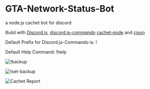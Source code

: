 # GTA-Network-Status-Bot
a node.js cachet bot for discord

Build with [Discord.js](https://discord.js.org), [discord.js-commando](https://github.com/Gawdl3y/discord.js-commando) [cachet-node](https://github.com/mwillbanks/cachet-node) and [cjson](https://github.com/kof/node-cjson)

Default Prefix for Discord.js-Commando is:  !

Default Help Command: !help

![!backup](http://puu.sh/u1phM/81d64f7deb.png)

![!set-backup](http://puu.sh/u1pMF/4f1a3de061.png)

![Cachet Report](http://puu.sh/u1pPS/1bfbccd343.png)
